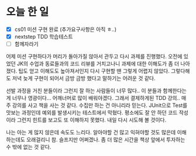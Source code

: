 # 오늘 한 일

- [x] cs01 미션 구현 완료 (추가요구사항은 아직 ㅎ..)
- [x] nextstep TDD 학습테스트
- [ ] 함께자라기

<p>
어제 미션 구현하다가 머리가 돌아가질 않아서 관두고 다시 과제를 진행했다. 오전에 있었던 JK의 수업과 동료들과의 코드 리뷰를 거치고나니 과제에 대한 이해도가 좀 더 나아졌다. 팁도 얻고 이해도도 높아져서인지 다시 구현할 땐 그렇게 어렵지 않았다. 그렇다해도 저녁 늦게 구현이 되어서 금방 금방 했다고 말하기는 어려운 것 같다.
</p>

<p>
선발 과정을 거친 분들이라 그런지 잘 하는 사람들이 너무 많다.. 이 분들과 함께한다는 게 너무나 영광이다... 어깨너머로 많이 배워야겠다. 그래서 결제하게된 TDD 강의.. 매 주 강의를 사고 책을 사는 것 같다. 수집만 하는 건 아니리라 믿는다. JUnit으로 Test를 맛보는 과정인데 예외를 발생시키는 테스트에서 막혔다. 평소에도 잘 안 하던 코드 작성이라 그런지 힌트를 보고도 또 이해하지 못했다. 내일 다시 시도해 볼 것이다.
</p>

<p>
나는 아는 게 많지 않은데 속도도 느리다. 알아야할 건 많고 익혀야할 것도 많은데 이해하는데도 오래걸리니 참. 슬프지만 어쩌겠나. 좀 더 많은 시간을 책상 앞에서 투자하는 수 밖에 없는 것 같다.
</p>